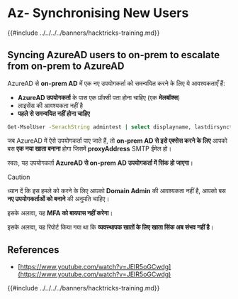 # Az- Synchronising New Users

{{#include ../../../../banners/hacktricks-training.md}}

## Syncing AzureAD users to on-prem to escalate from on-prem to AzureAD

AzureAD से **on-prem AD** में एक नए उपयोगकर्ता को समन्वयित करने के लिए ये आवश्यकताएँ हैं:

- **AzureAD उपयोगकर्ता** के पास एक प्रॉक्सी पता होना चाहिए (एक **मेलबॉक्स**)
- लाइसेंस की आवश्यकता नहीं है
- **पहले से समन्वयित नहीं होना चाहिए**
```bash
Get-MsolUser -SerachString admintest | select displayname, lastdirsynctime, proxyaddresses, lastpasswordchangetimestamp | fl
```
जब AzureAD में ऐसे उपयोगकर्ता पाए जाते हैं, तो **on-prem AD से इसे एक्सेस करने के लिए** आपको बस **एक नया खाता बनाना** होगा जिसमें **proxyAddress** SMTP ईमेल हो।

स्वतः, यह उपयोगकर्ता **AzureAD से on-prem AD उपयोगकर्ता में सिंक हो जाएगा**।

> [!CAUTION]
> ध्यान दें कि इस हमले को करने के लिए आपको **Domain Admin** की आवश्यकता नहीं है, आपको बस **नए उपयोगकर्ताओं को बनाने** की अनुमति चाहिए।
>
> इसके अलावा, यह **MFA को बायपास नहीं करेगा**।
>
> इसके अलावा, यह रिपोर्ट किया गया था कि **व्यवस्थापक खातों के लिए खाता सिंक अब संभव नहीं है**।

## References

- [https://www.youtube.com/watch?v=JEIR5oGCwdg](https://www.youtube.com/watch?v=JEIR5oGCwdg)

{{#include ../../../../banners/hacktricks-training.md}}
